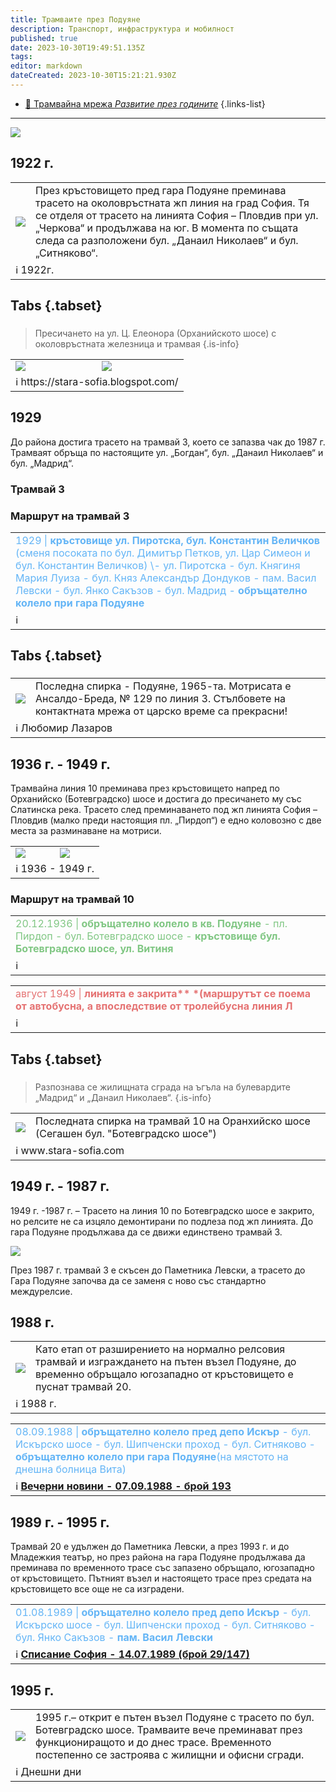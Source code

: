 ```yaml
---
title: Трамваите през Подуяне
description: Транспорт, инфраструктура и мобилност
published: true
date: 2023-10-30T19:49:51.135Z
tags: 
editor: markdown
dateCreated: 2023-10-30T15:21:21.930Z
---
```


- [:train: Трамвайна мрежа *Развитие през годините*](/infrastructure/tram-network)
{.links-list}
---

<img src="https://drive.google.com/uc?id=1tlPl3nfB0TGvm4EDfhCa78Sf6hSD_aDe">


## 1922 г.

<div class="table-responsive"><table style="width:100%"><tr>
<td><img src="https://drive.google.com/uc?id=1tdo4hvniPR-Ebuiceqt8pXyxbIBpjo5o"></td>
<td>През кръстовището пред гара Подуяне преминава трасето на околовръстната жп линия на град София. Тя се отделя от трасето на линията София – Пловдив при ул. „Черкова“ и продължава на юг. В момента по същата следа са разположени бул. „Данаил Николаев“ и бул. „Ситняково“.</tr>
  <td colspan=2 >ℹ️ <a href=""><b></b></a>1922г. </td></table></div>
  
  
  
  
## Tabs {.tabset}

### 
> Пресичането на ул. Ц. Елеонора (Орханийското шосе) с околовръстната железница и трамвая
{.is-info}


<div class="table-responsive"><table style="width:100%"><tr>
<td><img src="https://drive.google.com/uc?id=1hZElL2iDuq0PK-wTCiaz72B2WydU2otZ"></td>
<td><img src="https://drive.google.com/uc?id=1vRJ70A9KtH4-a_yEG07zFdc_sjguXoHH"></td></tr>
  <td colspan=2 >ℹ️ https://stara-sofia.blogspot.com/</td></table></div>

  


## 1929
До района достига трасето на трамвай 3, което се запазва чак до 1987 г. Трамваят обръща по настоящите ул. „Богдан“, бул. „Данаил Николаев“ и бул. „Мадрид“.



### Трамвай 3

### Маршрут на трамвай 3
<table style="width:100%"><tr><td><span style="color:#64B5F6">1929 | <b>кръстовище ул. Пиротска, бул. Константин Величков</b> (сменя посоката по бул. Димитър Петков, ул. Цар Симеон и бул. Константин Величков) \- ул. Пиротска - бул. Княгиня Мария Луиза - бул. Княз Александър Дондуков - пам. Васил Левски - бул. Янко Сакъзов - бул. Мадрид - <b>обръщателно колело при гара Подуяне</b></span></td></tr><tr><td>ℹ️ <b><a href=""></a></b></td></tr></table>



## Tabs {.tabset}

### 

<div class="table-responsive"><table style="width:100%"><tr>
<td><img src="https://drive.google.com/uc?id=1vDcw5OghleeNKvrqt-WTFcNWGGRvgaUj"></td>
<td>Последна спирка - Подуяне, 1965-та. Mотрисата е Ансалдо-Бреда, № 129 по линия 3.
Стълбовете на контактната мрежа от царско време са прекрасни!
</td></tr>
  <td colspan=2 >ℹ️ Любомир Лазаров</td></table></div>
  
  
 
## 1936 г. - 1949 г.
Трамвайна линия 10 преминава през кръстовището напред по Орханийско (Ботевградско) шосе и достига до пресичането му със Слатинска река. Трасето след преминаването под жп линията София – Пловдив (малко преди настоящия пл. „Пирдоп“) е едно коловозно с две места за разминаване на мотриси.

<div class="table-responsive"><table style="width:100%"><tr>
<td><img src="https://drive.google.com/uc?id=1ArOYVyPcG5h7ZAOEKHoYZhmPnDRRM6Cc"></td>
<td><img src="https://drive.google.com/uc?id=13JyKFxLBJPE0Vmhu_CRn2jUKFEfSidOa">
</tr>
  <td colspan=2 >ℹ️ <a href=""><b></b></a>1936 - 1949 г. </td></table></div>
  
  
### Маршрут на трамвай 10
<table style="width:100%"><tr><td><span style="color:#81C784">20.12.1936 |<b> обръщателно колело в кв. Подуяне</b> - пл. Пирдоп - бул. Ботевградско шосе - <b> кръстовище бул. Ботевградско шосе, ул. Витиня</b></span></td></tr><tr><td>ℹ️ <b><a href=""></a></b></td></tr></table>

<table style="width:100%"><tr><td><span style="color:#E57373">август 1949 |<b> линията е закрита** *(маршрутът се поема от автобусна, а впоследствие от тролейбусна линия Л</b></span></td></tr><tr><td>ℹ️ <b><a href=""></a></b></td></tr></table>

## Tabs {.tabset}

### 
> Разпознава се жилищната сграда на ъгъла на булевардите „Мадрид“ и „Данаил Николаев“.
{.is-info}


<div class="table-responsive"><table style="width:100%"><tr>
<td><img src="https://drive.google.com/uc?id=1D8RS0BqAN8ZsjVm4lUXyu0cKryoYW9qu"></td>
<td>Последната спирка на трамвай 10 на Оранхийско шосе
(Сегашен бул. "Ботевградско шосе")
</td></tr>
  <td colspan=2 >ℹ️ www.stara-sofia.com</td></table></div>
  
  
## 1949 г. - 1987 г.


1949 г. -1987 г. – Трасето на линия 10 по Ботевградско шосе е закрито, но релсите не са изцяло демонтирани по подлеза под жп линията. До гара Подуяне продължава да се движи единствено трамвай 3. 


<img src="https://drive.google.com/uc?id=1hloXbCfa8zXcNUIQd3wTSeagwf5H2Wi_">


През 1987 г. трамвай 3 е скъсен до Паметника Левски, а трасето до Гара Подуяне започва да се заменя с ново със стандартно междурелсие.


## 1988 г.

<div class="table-responsive"><table style="width:100%"><tr>
<td><img src="https://drive.google.com/uc?id=11zWdWQKMyS5l2c9dGK_lqUhKglOwZX-t"></td>
<td>Като етап от разширението на нормално релсовия трамвай и изграждането на пътен възел Подуяне, до временно обръщало югозападно от кръстовището е пуснат трамвай 20.</tr>
  <td colspan=2 >ℹ️ <a href=""><b></b></a>1988 г. </td></table></div>
  
  
  
  


<table style="width:100%"><tr><td><span style="color:#64B5F6">08.09.1988 |<b> обръщателно колело пред депо Искър</b> - бул. Искърско шосе - бул. Шипченски проход - бул. Ситняково -<b> обръщателно колело при гара Подуяне</b>(на мястото на днешна болница Вита)</span></td></tr><tr><td>ℹ️ <b><a href="http://trinmo.org/bg/literature/newspaper-articles/vecherni-novini/1988#h-07091988-%D0%B1%D1%80%D0%BE%D0%B9-193-%D0%BF%D1%80%D0%BE%D0%BC%D0%B5%D0%BD%D0%B8-%D0%B2-%D1%82%D1%80%D0%B0%D0%BD%D1%81%D0%BF%D0%BE%D1%80%D1%82%D0%B0">Вечерни новини - 07.09.1988 - брой 193</a></b></td></tr></table>

## 1989 г. - 1995 г.

Трамвай 20 е удължен до Паметника Левски, а през 1993 г. и до Младежкия театър, но през района на гара Подуяне продължава да преминава по временното трасе със запазено обръщало, югозападно от кръстовището. Пътният възел и настоящето трасе през средата на кръстовището все още не са изградени.

<table style="width:100%"><tr><td><span style="color:#64B5F6">01.08.1989 |<b> обръщателно колело пред депо Искър</b> - бул. Искърско шосе - бул. Шипченски проход - бул. Ситняково - бул. Янко Сакъзов -<b> пам. Васил Левски</b></span></td></tr><tr><td>ℹ️ <b><a href="http://trinmo.org/bg/literature/vecherni-novini-1989#h-14071989-%D0%B1%D1%80%D0%BE%D0%B9-29147-%D1%82%D1%80%D0%B0%D0%BC%D0%B2%D0%B0%D0%B9-no20-%D0%BF%D1%80%D0%B8%D0%B1%D0%BB%D0%B8%D0%B6%D0%B0%D0%B2%D0%B0-%D1%86%D0%B5%D0%BD%D1%82%D1%8A%D1%80%D0%B0">Списание София - 14.07.1989 (брой 29/147)</a></b></td></tr></table>


## 1995 г.
<div class="table-responsive"><table style="width:100%"><tr>
<td><img src="https://drive.google.com/uc?id=1LktW1uqakMGjWCg43jaQGihAv0zLmHBc"></td>
<td>1995 г.– открит е пътен възел Подуяне с трасето по бул. Ботевградско шосе. Трамваите вече преминават през функциониращото и до днес трасе. Временното постепенно се застроява с жилищни и офисни сгради.</tr>
  <td colspan=2 >ℹ️ <a href=""><b></b></a>Днешни дни</td></table></div>
  
  


